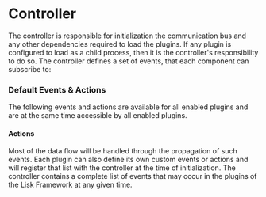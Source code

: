 # Controller

The controller is responsible for initialization the communication bus and any other dependencies required to load the plugins. If any plugin is configured to load as a child process, then it is the controller's responsibility to do so.
The controller defines a set of events, that each component can subscribe to:

### Default Events & Actions

The following events and actions are available for all enabled plugins and are at the same time accessible by all enabled plugins.

#### Actions

Most of the data flow will be handled through the propagation of such events.
Each plugin can also define its own custom events or actions and will register that list with the controller at the time of initialization.
The controller contains a complete list of events that may occur in the plugins of the Lisk Framework at any given time.
